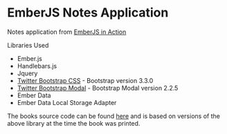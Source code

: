 # EmberJS Notes Application

Notes application from [EmberJS in Action](http://www.manning.com/skeie/)

Libraries Used

* Ember.js
* Handlebars.js
* Jquery
* [Twitter Bootstrap CSS](http://getbootstrap.com/) - Bootstrap version 3.3.0
* [Twitter Bootstrap Modal](https://github.com/jschr/bootstrap-modal) - Bootstrap Modal version 2.2.5
* Ember Data
* Ember Data Local Storage Adapter

The books source code can be found [here](https://github.com/joachimhs/Ember.js-in-Action-Source/tree/master/chapter1)
and is based on versions of the above library at the time the book was printed.